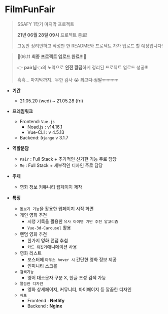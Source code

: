 # FilmFunFair

> SSAFY 1학기 마지막 프로젝트
>
> **21년 06월 28일 09시** 프로젝트 종료! 
>
> 그동안 정리안하고 작성만 한 README와 프로젝트 차차 업로드 할 예정입니다!

> :cherries:06.11 **최종 프로젝트 업로드 완료**!!!:cherries:
>
> :point_right: **pair님​**:point_left:의 노력으로 **완전 깔끔**하게 정리된 프로젝트 업로드 성공!!!
>
> 흑흑... 마지막까지.. 무한 감사 :sob: ~~최고다 정말ㅜㅜㅜㅜ~~

- **기간**
  - 21.05.20 (wed) ~ 21.05.28 (fri)
- **프레임워크**
  - Frontend: `Vue.js`
    - Noad.js : v14.16.1
    - Vue-CLI : v 4.5.13
  - Backend: `Django` v 3.1.7

- **역할분담**
  - `Pair` : Full Stack + 추가적인 신기한 기능 주로 담당
  - `Me` : Full Stack + 세부적인 디자인 주로 담당

- **주제**
  - 영화 정보 커뮤니티 웹페이지 제작
- **특징**
  - `돋보기 기능`을 활용한 웹페이지 시작 화면
  - 개인 영화 추천
    - 시청 기록을 활용한 `유사 아이템 기반 추천 알고리즘`
    - `Vue-3d-Carousel` 활용
  - 랜덤 영화 추천
    - 한가지 영화 랜덤 추첨
    - `카드 뒤집기`애니메이션 사용
  - 영화 리스트
    - 포스터에 `마우스 hover 시` 간단한 영화 정보 제공
    - 인피니티 스크롤
  - `검색기능`
    - 영어 대소문자 구분 X, 한글 초성 검색 가능
  - `깔끔한 디자인`
    - 영화 상세페이지, 커뮤니티, 마이페이지 등 깔끔한 디자인
  - `배포`
    - Frontend : **Netlify**
    - Backend : **Nginx**

<br>